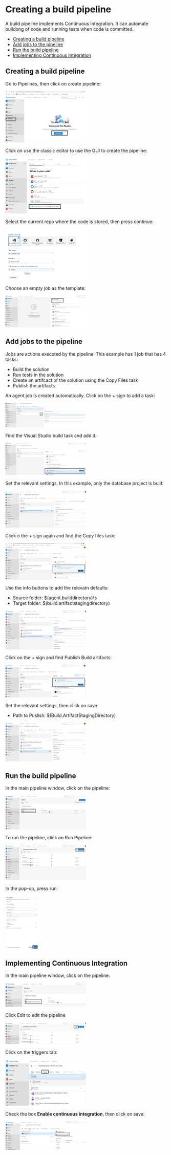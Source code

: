 # Creating a build pipeline

A build pipeline implements Continuous Integration. It can automate buildong of code and running tests when code is committed.

- [Creating a build pipeline](#Creating-a-build-pipeline)
- [Add jobs to the pipeline](#Add-jobs-to-the-pipeline)
- [Run the build pipeline](#Run-the-build-pipeline)
- [Implementing Continuous Integration](#Implementing-Continuous-Integration)

## Creating a build pipeline

Go to Pipelines, then click on create pipeline::

<img src="./Pictures/BuildPipeline/Build01.png" width="50%" height="50%">

Click on use the classic editor to use the GUI to create the pipeline:

<img src="./Pictures/BuildPipeline/Build02.png" width="50%" height="50%">

Select the current repo where the code is stored, then press continue:

<img src="./Pictures/BuildPipeline/Build03.png" width="50%" height="50%">

Choose an empty job as the template:

<img src="./Pictures/BuildPipeline/Build04.png" width="50%" height="50%">

## Add jobs to the pipeline
Jobs are actions executed by the pipeline. This example has 1 job that has 4 tasks:
- Build the solution
- Run tests in the solution
- Create an artifcact of the solution using the Copy Files task
- Publish the artifacts

An agent job is created automatically. Click on the + sign to add a task:

<img src="./Pictures/BuildPipeline/Build05.png" width="50%" height="50%">

Find the Visual Studio build task and add it:

<img src="./Pictures/BuildPipeline/Build06.png" width="50%" height="50%">

Set the relevant settings. In this example, only the database project is built:

<img src="./Pictures/BuildPipeline/Build07.png" width="50%" height="50%">

Click o the + sign again and find the Copy files task:

<img src="./Pictures/BuildPipeline/Build08.png" width="50%" height="50%">

Use the info buttons to add the relevatn defaults:
- Source folder:  $(agent.builddirectory)\s
- Target folder: $(build.artifactstagingdirectory)

<img src="./Pictures/BuildPipeline/Build09.png" width="50%" height="50%">

Click on the + sign and find Publish Build artifacts:

<img src="./Pictures/BuildPipeline/Build10.png" width="50%" height="50%">

Set the relevant settings, then click on save:
- Path to Puslish: $(Build.ArtifactStagingDirectory)

<img src="./Pictures/BuildPipeline/Build11.png" width="50%" height="50%">

## Run the build pipeline

In the main pipeline window, click on the pipeline:

<img src="./Pictures/BuildPipeline/Build12.png" width="50%" height="50%">

To run the pipeline, click on Run Pipeline:

<img src="./Pictures/BuildPipeline/Build13.png" width="50%" height="50%">

In the pop-up, press run:

<img src="./Pictures/BuildPipeline/Build14.png" width="20%" height="20%">

## Implementing Continuous Integration
In the main pipeline window, click on the pipeline:

<img src="./Pictures/BuildPipeline/Build15.png" width="50%" height="50%">

Click Edit to edit the pipeline

<img src="./Pictures/BuildPipeline/Build16.png" width="50%" height="50%">

Click on the triggers tab:

<img src="./Pictures/BuildPipeline/Build17.png" width="50%" height="50%">

Check the box **Enable continuous integration**, then click on save:

<img src="./Pictures/BuildPipeline/Build18.png" width="50%" height="50%">

